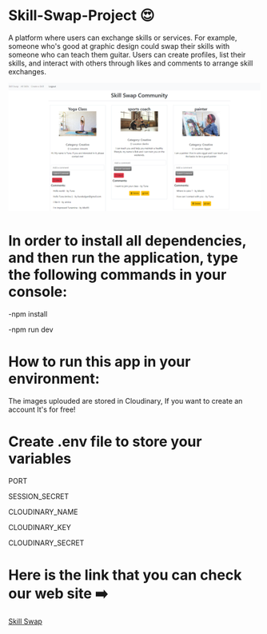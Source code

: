 # Skill-Swap-Project  :heart_eyes:
A platform where users can exchange skills or services. For example, someone who's good at graphic design could swap their skills with someone who can teach them guitar. Users can create profiles, list their skills, and interact with others through likes and comments to arrange skill exchanges.


![alt text](./public/images/Skill-swap.png)


# In order to install all dependencies, and then run the application, type the following commands in your console:

-npm install

-npm run dev

# How to run this app in your environment:
The images uplouded are stored in Cloudinary, If you want to create an account It's for free! 

# Create .env file to store your variables

PORT

SESSION_SECRET

CLOUDINARY_NAME

CLOUDINARY_KEY

CLOUDINARY_SECRET



# Here is the link that you can check our web site :arrow_right:
 [Skill Swap]( https://skill-swap.adaptable.app/)
